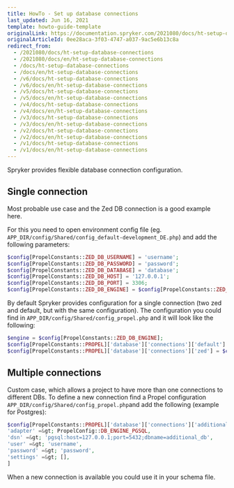 ```yaml
---
title: HowTo - Set up database connections
last_updated: Jun 16, 2021
template: howto-guide-template
originalLink: https://documentation.spryker.com/2021080/docs/ht-setup-database-connections
originalArticleId: 0ee28aca-3f03-4747-a037-9ac5e6b13c8a
redirect_from:
  - /2021080/docs/ht-setup-database-connections
  - /2021080/docs/en/ht-setup-database-connections
  - /docs/ht-setup-database-connections
  - /docs/en/ht-setup-database-connections
  - /v6/docs/ht-setup-database-connections
  - /v6/docs/en/ht-setup-database-connections
  - /v5/docs/ht-setup-database-connections
  - /v5/docs/en/ht-setup-database-connections
  - /v4/docs/ht-setup-database-connections
  - /v4/docs/en/ht-setup-database-connections
  - /v3/docs/ht-setup-database-connections
  - /v3/docs/en/ht-setup-database-connections
  - /v2/docs/ht-setup-database-connections
  - /v2/docs/en/ht-setup-database-connections
  - /v1/docs/ht-setup-database-connections
  - /v1/docs/en/ht-setup-database-connections
---
```


Spryker provides flexible database connection configuration.

## Single connection

Most probable use case and the Zed DB connection is a good example here.

For this you need to open environment config file (eg. `APP_DIR/config/Shared/config_default-development_DE.php`) and add the following parameters:

```php
$config[PropelConstants::ZED_DB_USERNAME] = 'username';
$config[PropelConstants::ZED_DB_PASSWORD] = 'password';
$config[PropelConstants::ZED_DB_DATABASE] = 'database';
$config[PropelConstants::ZED_DB_HOST] = '127.0.0.1';
$config[PropelConstants::ZED_DB_PORT] = 3306;
$config[PropelConstants::ZED_DB_ENGINE] = $config[PropelConstants::ZED_DB_ENGINE_MYSQL];
```

By default Spryker provides configuration for a single connection (two zed and default, but with the same configuration). The configuration you could find in `APP_DIR/config/Shared/config_propel.php` and it will look like the following:

```php
$engine = $config[PropelConstants::ZED_DB_ENGINE];
$config[PropelConstants::PROPEL]['database']['connections']['default'] = $connections[$engine];
$config[PropelConstants::PROPEL]['database']['connections']['zed'] = $connections[$engine];
```

## Multiple connections

Custom case, which allows a project to have more than one connections to different DBs. To define a new connection find a Propel configuration `APP_DIR/config/Shared/config_propel.php`and add the following (example for Postgres):

```php
$config[PropelConstants::PROPEL]['database']['connections']['additional_db_connection'] = [
'adapter' =&gt; PropelConfig::DB_ENGINE_PGSQL,
'dsn' =&gt; 'pgsql:host=127.0.0.1;port=5432;dbname=additional_db',
'user' =&gt; 'username',
'password' =&gt; 'password',
'settings' =&gt; [],
]
```

When a new connection is available you could use it in your schema file.
